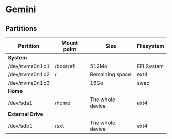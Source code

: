 # Gemini

## Partitions

Partition                           | Mount point | Size             | Filesystem
----------------------------------- | ----------- | ---------------- | ----------------
**System**                          |             |                  |
/dev/nvme0n1p1                      | /boot/efi   | 512Mo            | EFI System
/dev/nvme0n1p2                      | /           | Remaining space  | ext4
/dev/nvme0n1p3                      |             | 16Go             | swap
**Home**                            |             |                  |
/dev/sda1                           | /home       | The whole device | ext4
**External Drive**                  |             |                  |
/dev/sdb1                           | /ext        | The whole device | ext4
